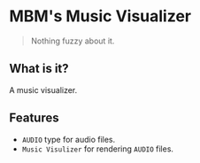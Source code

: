 # MBM's Music Visualizer

>
> Nothing fuzzy about it.
>

## What is it?

A music visualizer.

## Features

* `AUDIO` type for audio files.
* `Music Visulizer` for rendering `AUDIO` files.

